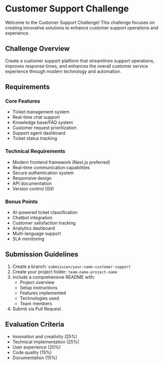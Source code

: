 # Customer Support Challenge

Welcome to the Customer Support Challenge! This challenge focuses on creating innovative solutions to enhance customer support operations and experience.

## Challenge Overview

Create a customer support platform that streamlines support operations, improves response times, and enhances the overall customer service experience through modern technology and automation.

## Requirements

### Core Features
- Ticket management system
- Real-time chat support
- Knowledge base/FAQ system
- Customer request prioritization
- Support agent dashboard
- Ticket status tracking

### Technical Requirements
- Modern frontend framework (Next.js preferred)
- Real-time communication capabilities
- Secure authentication system
- Responsive design
- API documentation
- Version control (Git)

### Bonus Points
- AI-powered ticket classification
- Chatbot integration
- Customer satisfaction tracking
- Analytics dashboard
- Multi-language support
- SLA monitoring

## Submission Guidelines

1. Create a branch: `submission/your-name-customer-support`
2. Create your project folder: `team-name-project-name`
3. Include a comprehensive README with:
   - Project overview
   - Setup instructions
   - Features implemented
   - Technologies used
   - Team members
4. Submit via Pull Request

## Evaluation Criteria

- Innovation and creativity (25%)
- Technical implementation (25%)
- User experience (20%)
- Code quality (15%)
- Documentation (15%) 